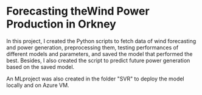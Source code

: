 # Forecasting theWind Power Production in Orkney

In this project, I created the Python scripts to fetch data of wind forecasting and power generation, preprocessing them, testing performances of different models and parameters, and saved the model that performed the best. Besides, I also created the script to predict future power generation based on the saved model.

An MLproject was also created in the folder "SVR" to deploy the model locally and on Azure VM.